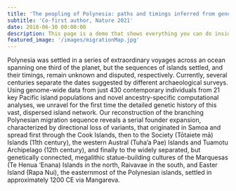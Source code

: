 ```yaml
---
title: 'The peopling of Polynesia: paths and timings inferred from genomic networks'
subtitle: 'Co-first author, Nature 2021'
date: 2018-06-30 00:00:00
description: This page is a demo that shows everything you can do inside portfolio and blog posts.
featured_image: '/images/migrationMap.jpg'
---
```


Polynesia was settled in a series of extraordinary voyages across an ocean spanning one third of the planet, but the sequences of islands settled, and their timings, remain unknown and disputed, respectively. Currently, several centuries separate the dates suggested by different archaeological surveys. Using genome-wide data from just 430 contemporary individuals from 21 key Pacific island populations and novel ancestry-specific computational analyses, we unravel for the first time the detailed genetic history of this vast, dispersed island network. Our reconstruction of the branching Polynesian migration sequence reveals a serial founder expansion, characterized by directional loss of variants, that originated in Samoa and spread first through the Cook Islands, then to the Society (Tōtaiete mā) Islands (11th century), the western Austral (Tuha’a Pae) Islands and Tuamotu Archipelago (12th century), and finally to the widely separated, but genetically connected, megalithic statue-building cultures of the Marquesas (Te Henua ‘Enana) Islands in the north, Raivavae in the south, and Easter Island (Rapa Nui), the easternmost of the Polynesian islands, settled in approximately 1200 CE via Mangareva.